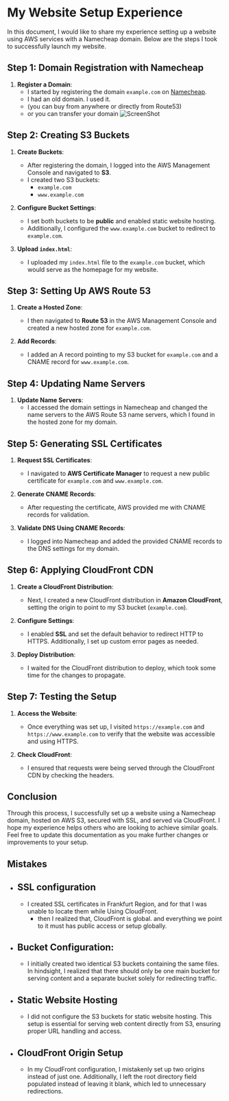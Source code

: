 # My Website Setup Experience

In this document, I would like to share my experience setting up a website using AWS services with a Namecheap domain. Below are the steps I took to successfully launch my website.

## Step 1: Domain Registration with Namecheap

1. **Register a Domain**: 
   - I started by registering the domain `example.com` on [Namecheap](https://www.namecheap.com/).
   - I had an old domain. I used it. 
   - (you can buy from anywhere or directly from Route53)
   - or you can transfer your domain
![ScreenShot]([https://raw.github.com/{username}/{repository}/{branch}/{path}](https://raw.githubusercontent.com/tanviralamcse/Launching-a-Static-Website-on-Amazon-S3/refs/heads/main/static-website-s3/Screenshots/Domain-10-10-2024_10_35_AM.png))
## Step 2: Creating S3 Buckets

1. **Create Buckets**:
   - After registering the domain, I logged into the AWS Management Console and navigated to **S3**.
   - I created two S3 buckets:
     - `example.com`
     - `www.example.com`

2. **Configure Bucket Settings**:
   - I set both buckets to be **public** and enabled static website hosting.
   - Additionally, I configured the `www.example.com` bucket to redirect to `example.com`.

3. **Upload `index.html`**:
   - I uploaded my `index.html` file to the `example.com` bucket, which would serve as the homepage for my website.

## Step 3: Setting Up AWS Route 53

1. **Create a Hosted Zone**:
   - I then navigated to **Route 53** in the AWS Management Console and created a new hosted zone for `example.com`.

2. **Add Records**:
   - I added an A record pointing to my S3 bucket for `example.com` and a CNAME record for `www.example.com`.

## Step 4: Updating Name Servers

1. **Update Name Servers**:
   - I accessed the domain settings in Namecheap and changed the name servers to the AWS Route 53 name servers, which I found in the hosted zone for my domain.

## Step 5: Generating SSL Certificates

1. **Request SSL Certificates**:
   - I navigated to **AWS Certificate Manager** to request a new public certificate for `example.com` and `www.example.com`.

2. **Generate CNAME Records**:
   - After requesting the certificate, AWS provided me with CNAME records for validation.

3. **Validate DNS Using CNAME Records**:
   - I logged into Namecheap and added the provided CNAME records to the DNS settings for my domain.

## Step 6: Applying CloudFront CDN

1. **Create a CloudFront Distribution**:
   - Next, I created a new CloudFront distribution in **Amazon CloudFront**, setting the origin to point to my S3 bucket (`example.com`).

2. **Configure Settings**:
   - I enabled **SSL** and set the default behavior to redirect HTTP to HTTPS. Additionally, I set up custom error pages as needed.

3. **Deploy Distribution**:
   - I waited for the CloudFront distribution to deploy, which took some time for the changes to propagate.

## Step 7: Testing the Setup

1. **Access the Website**:
   - Once everything was set up, I visited `https://example.com` and `https://www.example.com` to verify that the website was accessible and using HTTPS.

2. **Check CloudFront**:
   - I ensured that requests were being served through the CloudFront CDN by checking the headers.

## Conclusion

Through this process, I successfully set up a website using a Namecheap domain, hosted on AWS S3, secured with SSL, and served via CloudFront. I hope my experience helps others who are looking to achieve similar goals. Feel free to update this documentation as you make further changes or improvements to your setup.

## Mistakes
  - ## SSL configuration
    - I created SSL certificates in Frankfurt Region, and for that I was unable to locate them while Using CloudFront. 
      - then I realized that, CloudFront is global. and everything we point to it must has public access or setup globally. 
  - ## Bucket Configuration: 
      - I initially created two identical S3 buckets containing the same files. In hindsight, I realized that there should only be one main bucket for serving content and a separate bucket solely for redirecting traffic.

  - ## Static Website Hosting
      - I did not configure the S3 buckets for static website hosting. This setup is essential for serving web content directly from S3, ensuring proper URL handling and access.

  - ## CloudFront Origin Setup
      - In my CloudFront configuration, I mistakenly set up two origins instead of just one. Additionally, I left the root directory field populated instead of leaving it blank, which led to unnecessary redirections.
